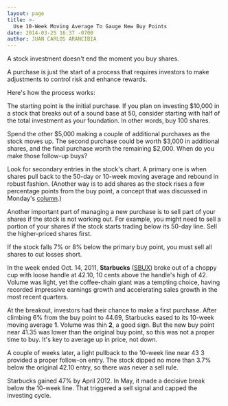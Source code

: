 ```yaml
---
layout: page
title: >-
  Use 10-Week Moving Average To Gauge New Buy Points
date: 2014-03-25 16:37 -0700
author: JUAN CARLOS ARANCIBIA
---
```





A stock investment doesn't end the moment you buy shares.


A purchase is just the start of a process that requires investors to make adjustments to control risk and enhance rewards.


Here's how the process works:


The starting point is the initial purchase. If you plan on investing \$10,000 in a stock that breaks out of a sound base at 50, consider starting with half of the total investment as your foundation. In other words, buy 100 shares.


Spend the other \$5,000 making a couple of additional purchases as the stock moves up. The second purchase could be worth \$3,000 in additional shares, and the final purchase worth the remaining \$2,000. When do you make those follow-up buys?


Look for secondary entries in the stock's chart. A primary one is when shares pull back to the 50-day or 10-week moving average and rebound in robust fashion. (Another way is to add shares as the stock rises a few percentage points from the buy point, a concept that was discussed in Monday's [column](http://education.investors.com/investors-corner/694194-pyramiding-involves-making-a-series-of-buys.htm).)


Another important part of managing a new purchase is to sell part of your shares if the stock is not working out. For example, you might need to sell a portion of your shares if the stock starts trading below its 50-day line. Sell the higher-priced shares first.


If the stock falls 7% or 8% below the primary buy point, you must sell all shares to cut losses short.


In the week ended Oct. 14, 2011, **Starbucks** ([SBUX](https://research.investors.com/quote.aspx?symbol=SBUX)) broke out of a choppy cup with loose handle at 42.10, 10 cents above the handle's high of 42. Volume was light, yet the coffee-chain giant was a tempting choice, having recorded impressive earnings growth and accelerating sales growth in the most recent quarters.


At the breakout, investors had their chance to make a first purchase. After climbing 6% from the buy point to 44.69, Starbucks eased to its 10-week moving average **1**. Volume was thin **2**, a good sign. But the new buy point near 41.35 was lower than the original buy point, so this was not a proper time to buy. It's key to average up in price, not down.


A couple of weeks later, a light pullback to the 10-week line near 43 3 provided a proper follow-on entry. The stock dipped no more than 3.7% below the original 42.10 entry, so there was never a sell rule.


Starbucks gained 47% by April 2012. In May, it made a decisive break below the 10-week line. That triggered a sell signal and capped the investing cycle.




